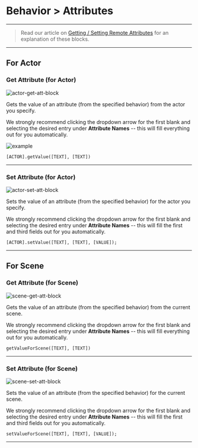 # Behavior > Attributes

***

> Read our article on [Getting / Setting Remote Attributes](http://www.stencyl.com/help/view/set-get-attributes-remotely/) for an explanation of these blocks.

***

## For Actor

### <a name="get-attribute"></a> Get Attribute (for Actor)

![actor-get-att-block](http://static.stencyl.com/pedia2/block-images/7%20-%20Behavior/1%20-%20Attributes/get-attribute.png)

Gets the value of an attribute (from the specified behavior) from the actor you specify.

We strongly recommend clicking the dropdown arrow for the first blank and selecting the desired entry under **Attribute Names** -- this will fill everything out for you automatically.

![example](http://static.stencyl.com/pedia2/ch7/getset/image01.png)

```
[ACTOR].getValue([TEXT], [TEXT])
```

***

### <a name="set-attribute"></a> Set Attribute (for Actor)

![actor-set-att-block](http://static.stencyl.com/pedia2/block-images/7%20-%20Behavior/1%20-%20Attributes/set-attribute.png)

Sets the value of an attribute (from the specified behavior) for the actor you specify.

We strongly recommend clicking the dropdown arrow for the first blank and selecting the desired entry under **Attribute Names** -- this will fill the first and third fields out for you automatically.

```
[ACTOR].setValue([TEXT], [TEXT], [VALUE]);
```

***

## For Scene

### <a name="scene-get-attribute"></a> Get Attribute (for Scene)

![scene-get-att-block](http://static.stencyl.com/pedia2/block-images/7%20-%20Behavior/1%20-%20Attributes/scene-get-attribute.png)

Gets the value of an attribute (from the specified behavior) from the current scene.

We strongly recommend clicking the dropdown arrow for the first blank and selecting the desired entry under **Attribute Names** -- this will fill everything out for you automatically.

```
getValueForScene([TEXT], [TEXT])
```

***

### <a name="scene-set-attribute"></a> Set Attribute (for Scene)

![scene-set-att-block](http://static.stencyl.com/pedia2/block-images/7%20-%20Behavior/1%20-%20Attributes/scene-set-attribute.png)

Sets the value of an attribute (from the specified behavior) for the current scene.

We strongly recommend clicking the dropdown arrow for the first blank and selecting the desired entry under **Attribute Names** -- this will fill the first and third fields out for you automatically.

```
setValueForScene([TEXT], [TEXT], [VALUE]);
```

***
